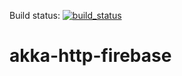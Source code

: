 Build status: [![build_status](https://travis-ci.org/jczuchnowski/akka-http-firebase.svg?branch=master)](https://travis-ci.org/jczuchnowski/akka-http-firebase)

# akka-http-firebase

